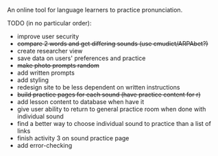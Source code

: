 An online tool for language learners to practice pronunciation.

TODO (in no particular order):
- improve user security 
- ~~compare 2 words and get differing sounds (use cmudict/ARPAbet?)~~
- create researcher view 
- save data on users' preferences and practice
- ~~make photo prompts random~~
- add written prompts
- add styling
- redesign site to be less dependent on written instructions
- ~~build practice pages for each sound (have practice content for r)~~
- add lesson content to database when have it
- give user ability to return to general practice room when done with individual sound
- find a better way to choose individual sound to practice than a list of links
- finish activity 3 on sound practice page 
- add error-checking